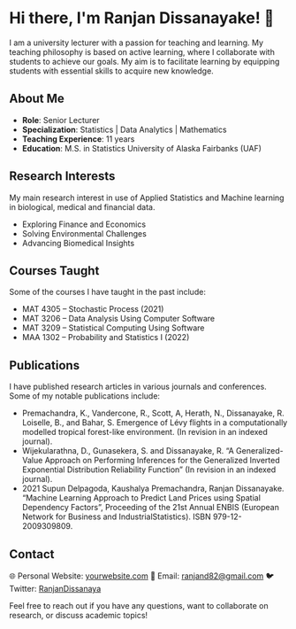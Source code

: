 # Hi there, I'm Ranjan Dissanayake! 👋

I am a university lecturer with a passion for teaching and learning. My teaching philosophy is based on active learning, where I collaborate with students to achieve our goals. My aim is to facilitate learning by equipping students with essential skills to acquire new knowledge.

## About Me

- **Role**: Senior Lecturer
- **Specialization**: Statistics | Data Analytics | Mathematics
- **Teaching Experience**: 11 years
- **Education**: M.S. in Statistics
  University of Alaska Fairbanks (UAF)

## Research Interests

My main research interest in use of Applied Statistics and Machine learning in biological, medical and financial data.

- Exploring Finance and Economics
- Solving Environmental Challenges
- Advancing Biomedical Insights

## Courses Taught

Some of the courses I have taught in the past include:

- MAT 4305 – Stochastic Process (2021)
- MAT 3206 – Data Analysis Using Computer Software
- MAT 3209 – Statistical Computing Using Software
- MAA 1302 – Probability and Statistics I (2022)

## Publications

I have published research articles in various journals and conferences. Some of my notable publications include:

- Premachandra, K., Vandercone, R., Scott, A, Herath, N., Dissanayake, R. Loiselle, B., and Bahar, S. Emergence of Lévy flights in a computationally modelled tropical forest-like environment. (In revision in an indexed journal).
- Wijekularathna, D., Gunasekera, S. and Dissanayake, R. “A Generalized-Value Approach on Performing Inferences for the Generalized Inverted Exponential Distribution Reliability Function” (In revision in an indexed journal).
- 2021 Supun Delpagoda, Kaushalya Premachandra, Ranjan Dissanayake. “Machine Learning Approach to Predict Land Prices using Spatial Dependency Factors”, Proceeding of the 21st Annual ENBIS (European Network for Business and IndustrialStatistics). ISBN 979-12-2009309809.

## Contact

🌐 Personal Website: [yourwebsite.com](https://yourwebsite.com)
📧 Email: ranjand82@gmail.com
🐦 Twitter: [RanjanDissanaya](https://twitter.com/RanjanDissanaya)

Feel free to reach out if you have any questions, want to collaborate on research, or discuss academic topics!

